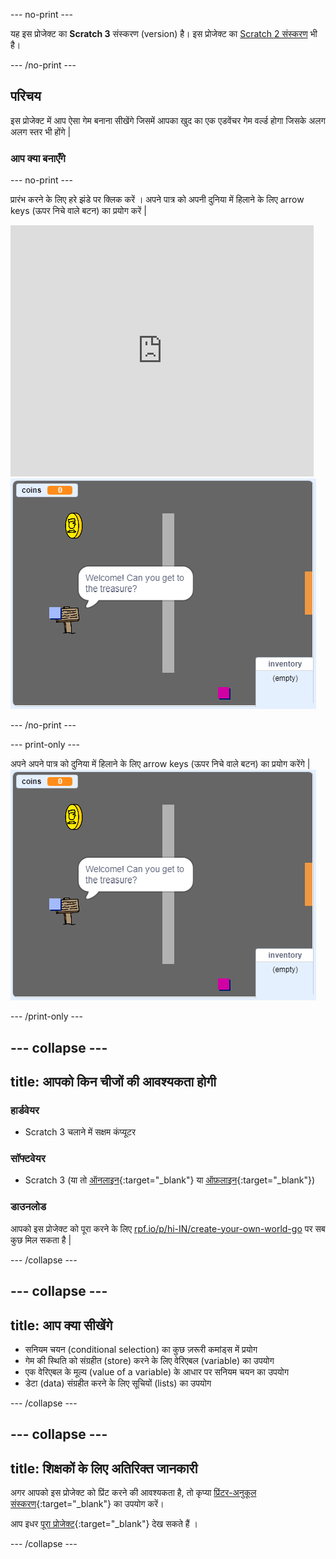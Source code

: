 --- no-print ---

यह इस प्रोजेक्ट का **Scratch 3** संस्करण (version) है। इस प्रोजेक्ट का [Scratch 2 संस्करण](https://projects.raspberrypi.org/hi-IN/projects/create-your-own-world-scratch2) भी है।

--- /no-print ---

## परिचय

इस प्रोजेक्ट में आप ऐसा गेम बनाना सीखेंगे जिसमें आपका खुद का एक एडवेंचर गेम वर्ल्ड होगा जिसके अलग अलग स्तर भी होंगे |

### आप क्या बनाएँगे

--- no-print ---

प्रारंभ करने के लिए हरे झंडे पर क्लिक करें । अपने पात्र को अपनी दुनिया में हिलाने के लिए arrow keys (ऊपर निचे वाले बटन) का प्रयोग करें |

<div class="scratch-preview">
  <iframe allowtransparency="true" width="485" height="402" src="https://scratch.mit.edu/projects/embed/258757783/?autostart=false" frameborder="0" scrolling="no"></iframe>
  <img src="images/showcase.png">
</div>

--- /no-print ---

--- print-only ---

अपने अपने पात्र को दुनिया में हिलाने के लिए arrow keys (ऊपर निचे वाले बटन) का प्रयोग करेंगे | ![showcase.png](images/showcase.png)

--- /print-only ---

--- collapse ---
---
title: आपको किन चीजों की आवश्यकता होगी
---

### हार्डवेयर

- Scratch 3 चलाने में सक्षम कंप्यूटर

### सॉफ्टवेयर

- Scratch 3 (या तो [ऑनलाइन](http://rpf.io/scratchon){:target="_blank"} या [ऑफ़लाइन](http://rpf.io/scratchoff){:target="_blank"})

### डाउनलोड

आपको इस प्रोजेक्ट को पूरा करने के लिए [rpf.io/p/hi-IN/create-your-own-world-go](https://rpf.io/p/hi-IN/create-your-own-world-go) पर सब कुछ मिल सकता है |

--- /collapse ---

--- collapse ---
---
title: आप क्या सीखेंगे
---

- सनियम चयन (conditional selection) का कुछ ज़रूरी कमांड्स में प्रयोग
- गेम की स्थिति को संग्रहीत (store) करने के लिए वेरिएबल (variable) का उपयोग 
- एक वेरिएबल के मूल्य (value of a variable) के आधार पर सनियम चयन का उपयोग
- डेटा (data) संग्रहीत करने के लिए सूचियों (lists) का उपयोग

--- /collapse ---

--- collapse ---
---
title: शिक्षकों के लिए अतिरिक्त जानकारी
---

अगर आपको इस प्रोजेक्ट को प्रिंट करने की आवश्यकता है, तो कृप्या [प्रिंटर-अनुकूल संस्करण](https://projects.raspberrypi.org/hi-IN/projects/create-your-own-world/print){:target="_blank"} का उपयोग करें।

आप इधर [पूरा प्रोजेक्ट](https://rpf.io/p/hi-IN/create-your-own-world-get){:target="_blank"} देख सकते हैं ।

--- /collapse ---